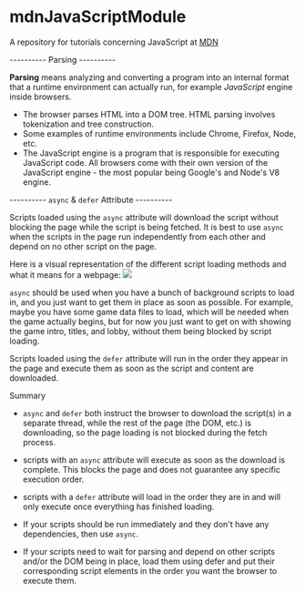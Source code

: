 # mdnJavaScriptModule

A repository for tutorials concerning JavaScript at [MDN](https://developer.mozilla.org/en-US/docs/Learn/JavaScript/First_steps/What_is_JavaScript)

---------- Parsing ----------

**Parsing** means analyzing and converting a program into an internal format that a runtime environment can actually run, for example _JavaScript_ engine inside browsers.

- The browser parses HTML into a DOM tree. HTML parsing involves tokenization and tree construction.
- Some examples of runtime environments include Chrome, Firefox, Node, etc.
- The JavaScript engine is a program that is responsible for executing JavaScript code. All browsers come with their own version of the JavaScript engine - the most popular being Google's and Node's V8 engine.

---------- <code>async</code> & <code>defer</code> Attribute ----------

Scripts loaded using the <code>async</code> attribute will download the script without blocking the page while the script is being fetched. It is best to use <code>async</code> when the scripts in the page run independently from each other and depend on no other script on the page.

Here is a visual representation of the different script loading methods and what it means for a webpage:
<img src="https://developer.mozilla.org/en-US/docs/Learn/JavaScript/First_steps/What_is_JavaScript/async-defer.jpg"/>

<code>async</code> should be used when you have a bunch of background scripts to load in, and you just want to get them in place as soon as possible. For example, maybe you have some game data files to load, which will be needed when the game actually begins, but for now you just want to get on with showing the game intro, titles, and lobby, without them being blocked by script loading.

Scripts loaded using the <code>defer</code> attribute will run in the order they appear in the page and execute them as soon as the script and content are downloaded.

Summary

- <code>async</code> and <code>defer</code> both instruct the browser to download the script(s) in a separate thread, while the rest of the page (the DOM, etc.) is downloading, so the page loading is not blocked during the fetch process.

- scripts with an <code>async</code> attribute will execute as soon as the download is complete. This blocks the page and does not guarantee any specific execution order.

- scripts with a <code>defer</code> attribute will load in the order they are in and will only execute once everything has finished loading.

- If your scripts should be run immediately and they don't have any dependencies, then use <code>async</code>.

- If your scripts need to wait for parsing and depend on other scripts and/or the DOM being in place, load them using defer and put their corresponding script elements in the order you want the browser to execute them.
